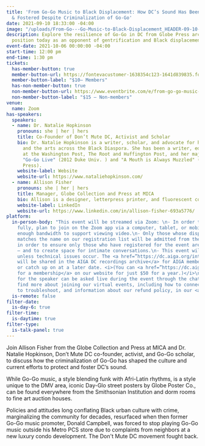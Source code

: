 ```yaml
---
title: 'From Go-Go Music to Black Displacement: How DC’s Sound Has Been Protected
  & Fostered Despite Criminalization of Go-Go'
date: 2021-09-10 18:33:00 -04:00
image: "/uploads/From-Go---Go-Music-to-Black-Displacement_HEADER-09-10-2021.jpg"
description: Explore the resilience of Go-Go in DC from Globe Press archives to its
  position today as an opponent of gentrification and Black displacement.
event-date: 2021-10-06 00:00:00 -04:00
start-time: 12:00 pm
end-time: 1:30 pm
tickets:
  has-member-button: true
  member-button-url: https://fontevacustomer-1638354c123-1641d839835.force.com/services/oauth2/authorize?client_id=3MVG9nthuDc9owbcOq7_07W.HriOQQPWTbMkrpOla.ajDQlTHf4_uby_mhwylcX.mJBU2O2SppTiZMS0J_HJd&response_type=code&redirect_uri=https://ikit.aiga.org/ikit_national_util/ikit-national-util-sso-redirect/&state=https%3A%2F%2Fdc.aiga.org%2F%3Fpost_type%3Dikit_event%26p%3D447818%26redirect_source%3Deventbrite_register
  member-button-label: "$10— Members"
  has-non-member-button: true
  non-member-button-url: https://www.eventbrite.com/e/from-go-go-music-to-black-displacement-how-dcs-sound-has-been-protected-tickets-170374753474
  non-member-button-label: "$15 — Non-members"
venue:
  name: Zoom
has-speakers:
  speakers:
  - name: Dr. Natalie Hopkinson
    pronouns: she | her | hers
    title: Co-Founder of Don’t Mute DC, Activist and Scholar
    bio: Dr. Natalie Hopkinson is a writer, scholar, and advocate for history, culture,
      and the arts across the Black Diaspora. She has been a writer, editor and columnist
      at the Washington Post, The Root and Huffington Post, and her major books are
      "Go-Go Live" (2012 Duke Univ. ) and "A Mouth is Always Muzzled" (2018, The New
      Press).
    website-label: Website
    website-url: https://www.nataliehopkinson.com/
  - name: Allison Fisher
    pronouns: she | her | hers
    title: Manager, Globe Collection and Press at MICA
    bio: Allison is a designer, letterpress printer, and fluorescent color enthusiast.
    website-label: LinkedIn
    website-url: https://www.linkedin.com/in/allison-fisher-693a5776/
platform:
  in-person-body: "This event will be streamed via Zoom: \n- In order to participate
    fully, plan to join on the Zoom app via a computer, tablet, or mobile device with
    enough bandwidth to support viewing video.\n- Only those whose display name fully
    matches the name on our registration list will be admitted from the waiting room,
    in order to ensure only those who have registered for the event are able to attend
    — and to create space for intimate conversations.\n- This event will be recorded
    unless technical issues occur. The <a href=”https://dc.aiga.org/introducing-the-aiga-dc-event-recordings-archive/”>recordings
    will be shared in the AIGA DC recordings archive</a> for AIGA members to rewatch
    or catch up on at a later date. <i>(You can <a href=”https://dc.aiga.org/membership/membership-rates/”>register
    for a membership</a> on our website for just $50 for a year.)</i>\n- Questions
    for the speaker can be asked live during the event through the chat.\nYou can
    find more about joining our virtual events, including how to connect, directions
    to troubleshoot, and information about our refund policy, in our <a href=”https://2020.dcdesignweek.org/faqs/”>FAQs</a>."
  is-remote: false
filter-date:
  is-day-6: true
filter-time:
  is-daytime: true
filter-type:
  is-talk-panel: true
---
```


Join Allison Fisher from the Globe Collection and Press at MICA and Dr. Natalie Hopkinson, Don’t Mute DC co-founder, activist, and Go-Go scholar, to discuss how the criminalization of Go-Go has shaped the culture and current efforts to protect and foster DC’s sound.

While Go-Go music, a style blending funk with Afri-Latin rhythms, is a style unique to the DMV area, iconic Day-Glo street posters by Globe Poster Co., can be found everywhere from the Smithsonian Institution and dorm rooms to fine art auction houses.  

Policies and attitudes long conflating Black urban culture with crime, marginalizing the community for decades, resurfaced when then former Go-Go music promoter, Donald Campbell, was forced to stop playing Go-Go music outside his Metro PCS store due to complaints from neighbors at a new luxury condo development. The Don't Mute DC movement fought back.